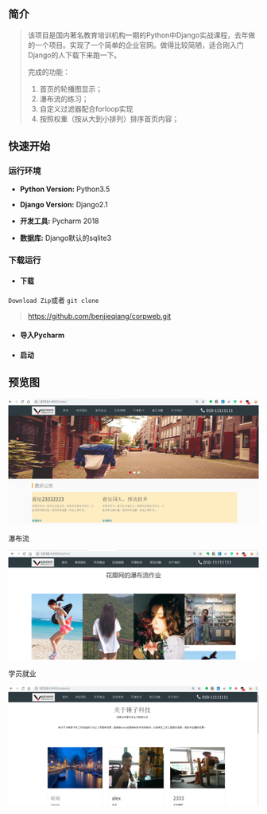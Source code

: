 ## 简介

> 该项目是国内著名教育培训机构一期的Python中Django实战课程，去年做的一个项目。实现了一个简单的企业官网。做得比较简陋，适合刚入门Django的人下载下来跑一下。
>
> 完成的功能：
>
> 1. 首页的轮播图显示；
> 2. 瀑布流的练习；
> 3. 自定义过滤器配合forloop实现
> 4. 按照权重（按从大到小排列）排序首页内容；

## 快速开始

### 运行环境

- **Python Version:** Python3.5

- **Django Version:** Django2.1

- **开发工具:** Pycharm 2018
 
- **数据库:** Django默认的sqlite3

### 下载运行

- #### 下载

`Download Zip`或者 `git clone`
 > https://github.com/benjieqiang/corpweb.git


- #### 导入Pycharm

- #### 启动

## 预览图

![首页](https://github.com/benjieqiang/images/blob/master/1567420535201.png)


瀑布流

![1567420560595](https://github.com/benjieqiang/images/blob/master/1567420560595.png)

学员就业

![1567420585295](https://github.com/benjieqiang/images/blob/master/1567420585295.png)